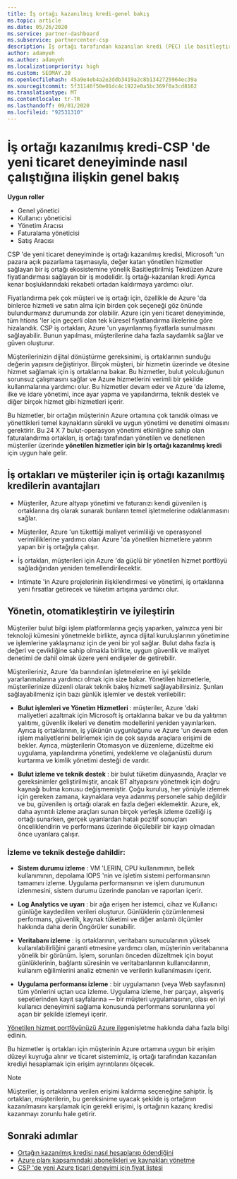 ```yaml
---
title: İş ortağı kazanılmış kredi-genel bakış
ms.topic: article
ms.date: 05/26/2020
ms.service: partner-dashboard
ms.subservice: partnercenter-csp
description: İş ortağı tarafından kazanılan kredi (PEC) ile basitleştirilmiş Tekdüzen Azure fiyatlandırması sunan, katma değerli yönetilen hizmetler sağlayan ve kenar boşluklarındaki rekabeti ortadan kaldırmaya yardımcı olun.
author: adamyeh
ms.author: adamyeh
ms.localizationpriority: high
ms.custom: SEOMAY.20
ms.openlocfilehash: 45a9e4eb4a2e2ddb3419a2c8b1342725964ec39a
ms.sourcegitcommit: 5f31146f50e01dc4c1922e0a5bc369f0a3cd8162
ms.translationtype: MT
ms.contentlocale: tr-TR
ms.lasthandoff: 09/01/2020
ms.locfileid: "92531310"
---
```

# <a name="partner-earned-credit---an-overview-of-how-it-works-in-the-new-commerce-experience-in-csp"></a>İş ortağı kazanılmış kredi-CSP 'de yeni ticaret deneyiminde nasıl çalıştığına ilişkin genel bakış

**Uygun roller**

- Genel yönetici
- Kullanıcı yöneticisi
- Yönetim Aracısı
- Faturalama yöneticisi
- Satış Aracısı

CSP 'de yeni ticaret deneyiminde iş ortağı kazanılmış kredisi, Microsoft 'un pazara açık pazarlama taşımasıyla, değer katan yönetilen hizmetler sağlayan bir iş ortağı ekosistemine yönelik Basitleştirilmiş Tekdüzen Azure fiyatlandırması sağlayan bir iş modelidir. İş ortağı-kazanılan kredi Ayrıca kenar boşluklarındaki rekabeti ortadan kaldırmaya yardımcı olur.

Fiyatlandırma pek çok müşteri ve iş ortağı için, özellikle de Azure 'da binlerce hizmeti ve satın alma için birden çok seçeneği göz önünde bulundurmanız durumunda zor olabilir. Azure için yeni ticaret deneyiminde, tüm htions 'ler için geçerli olan tek küresel fiyatlandırma ilkelerine göre hizalandık. CSP iş ortakları, Azure 'un yayınlanmış fiyatlarla sunulmasını sağlayabilir. Bunun yapılması, müşterilerine daha fazla saydamlık sağlar ve güven oluşturur.

Müşterilerinizin dijital dönüştürme gereksinimi, iş ortaklarının sunduğu değerin yapısını değiştiriyor. Birçok müşteri, bir hizmetin üzerinde ve ötesine hizmet sağlamak için iş ortaklarına bakar. Bu hizmetler, bulut yolculuğunun sorunsuz çalışmasını sağlar ve Azure hizmetlerini verimli bir şekilde kullanmalarına yardımcı olur. Bu hizmetler devam eder ve Azure 'da izleme, ilke ve idare yönetimi, ince ayar yapma ve yapılandırma, teknik destek ve diğer birçok hizmet gibi hizmetleri içerir. 

Bu hizmetler, bir ortağın müşterinin Azure ortamına çok tanıdık olması ve yönettikleri temel kaynakların sürekli ve uygun yönetimi ve denetimi olmasını gerektirir. Bu 24 X 7 bulut-operasyon yönetimi etkinliğine sahip olan faturalandırma ortakları, iş ortağı tarafından yönetilen ve denetlenen müşteriler üzerinde **yönetilen hizmetler için bir Iş ortağı kazanılmış kredi** için uygun hale gelir.


## <a name="benefits-of-the-partner-earned-credit-for-partners-and-customers"></a>İş ortakları ve müşteriler için iş ortağı kazanılmış kredilerin avantajları

- Müşteriler, Azure altyapı yönetimi ve faturanızı kendi güvenilen iş ortaklarına dış olarak sunarak bunların temel işletmelerine odaklanmasını sağlar.

- Müşteriler, Azure 'un tükettiği maliyet verimliliği ve operasyonel verimliliklerine yardımcı olan Azure 'da yönetilen hizmetlere yatırım yapan bir iş ortağıyla çalışır.

- İş ortakları, müşterileri için Azure 'da güçlü bir yönetilen hizmet portföyü sağladığından yeniden temellendirilecektir.  

- Intimate 'in Azure projelerinin ilişkilendirmesi ve yönetimi, iş ortaklarına yeni fırsatlar getirecek ve tüketim artışına yardımcı olur. 

## <a name="manage-automate-and-optimize"></a>Yönetin, otomatikleştirin ve iyileştirin

Müşteriler bulut bilgi işlem platformlarına geçiş yaparken, yalnızca yeni bir teknoloji kümesini yönetmekle birlikte, ayrıca dijital kuruluşlarının yönetimine ve işlemlerine yaklaşmanız için de yeni bir yol sağlar. Bulut daha fazla iş değeri ve çevikliğine sahip olmakla birlikte, uygun güvenlik ve maliyet denetimi de dahil olmak üzere yeni endişeler de getirebilir. 

Müşterileriniz, Azure 'da barındırılan işletmelerine en iyi şekilde yararlanmalarına yardımcı olmak için size bakar. Yönetilen hizmetlerle, müşterilerinize düzenli olarak teknik bakış hizmeti sağlayabilirsiniz. Şunları sağlayabilmeniz için bazı günlük işlemler ve destek verilebilir:

- **Bulut işlemleri ve Yönetim Hizmetleri** : müşteriler, Azure 'daki maliyetleri azaltmak için Microsoft iş ortaklarına bakar ve bu da yalıtımın yalıtımı, güvenlik ilkeleri ve denetim modellerini yeniden yayınlarken. Ayrıca iş ortaklarının, iş yükünün uygunluğunu ve Azure 'un devam eden işlem maliyetlerini belirlemek için de çok sayıda araçlara erişimi de bekler. Ayrıca, müşterilerin Otomasyon ve düzenleme, düzeltme eki uygulama, yapılandırma yönetimi, yedekleme ve olağanüstü durum kurtarma ve kimlik yönetimi desteği de vardır. 

- **Bulut izleme ve teknik destek** : bir bulut tüketim dünyasında, Araçlar ve gereksinimler geliştirilmiştir, ancak BT altyapısını yönetmek için doğru kaynağı bulma konusu değişmemiştir. Çoğu kuruluş, her yönüyle izlemek için gereken zamana, kaynaklara veya adanmış personele sahip değildir ve bu, güvenilen iş ortağı olarak en fazla değeri eklemektir. Azure, ek, daha ayrıntılı izleme araçları sunan birçok yerleşik izleme özelliği iş ortağı sunarken, gerçek uyarılardan hatalı pozitif sonuçları önceliklendirin ve performans üzerinde ölçülebilir bir kayıp olmadan önce uyarılara çalışır. 


### <a name="included-in-monitoring-and-technical-support"></a>İzleme ve teknik desteğe dahildir:

- **Sistem durumu izleme** : VM 'LERIN, CPU kullanımının, bellek kullanımının, depolama IOPS 'nin ve işletim sistemi performansının tamamını izleme. Uygulama performansının ve işlem durumunun izlenmesini, sistem durumu üzerinde panoları ve raporları içerir.

- **Log Analytics ve uyarı** : bir ağa erişen her istemci, cihaz ve Kullanıcı günlüğe kaydedilen verileri oluşturur. Günlüklerin çözümlenmesi performans, güvenlik, kaynak tüketimi ve diğer anlamlı ölçümler hakkında daha derin Öngörüler sunabilir.

- **Veritabanı izleme** : iş ortaklarının, veritabanı sunucularının yüksek kullanılabilirliğini garanti etmesine yardımcı olan, müşterinin veritabanına yönelik bir görünüm. İşlem, sorunları önceden düzeltmek için boyut günlüklerinin, bağlantı süresinin ve veritabanlarının kullanıcılarının, kullanım eğilimlerini analiz etmenin ve verilerin kullanılmasını içerir.

- **Uygulama performansı izleme** : bir uygulamanın (veya Web sayfasının) tüm yönlerini uçtan uca izleme. Uygulama izleme, her parçayı, alışveriş sepetlerinden kayıt sayfalarına — bir müşteri uygulamasının, olası en iyi kullanıcı deneyimini sağlama konusunda performans sorunlarına yol açan bir şekilde izlemeyi içerir.

[Yönetilen hizmet portföyünüzü Azure ile](https://partner.microsoft.com/campaigns/cloud-playbooks-thank-you)genişletme hakkında daha fazla bilgi edinin.

Bu hizmetler iş ortakları için müşterinin Azure ortamına uygun bir erişim düzeyi kuyruğa alınır ve ticaret sistemimiz, iş ortağı tarafından kazanılan krediyi hesaplamak için erişim ayrıntılarını ölçecek.  

>[!Note]
>Müşteriler, iş ortaklarına verilen erişimi kaldırma seçeneğine sahiptir. İş ortakları, müşterilerin, bu gereksinime uyacak şekilde iş ortağının kazanılmasını karşılamak için gerekli erişimi, iş ortağının kazanç kredisi kazanmayı zorunlu hale getirir.

## <a name="next-steps"></a>Sonraki adımlar

- [Ortağın kazanılmış kredisi nasıl hesaplanıp ödendiğini](partner-earned-credit-explanation.md)
- [Azure planı kapsamındaki abonelikleri ve kaynakları yönetme](azure-plan-manage.md)
- [CSP 'de yeni Azure ticari deneyimi için fiyat listesi](azure-plan-price-list.md)
